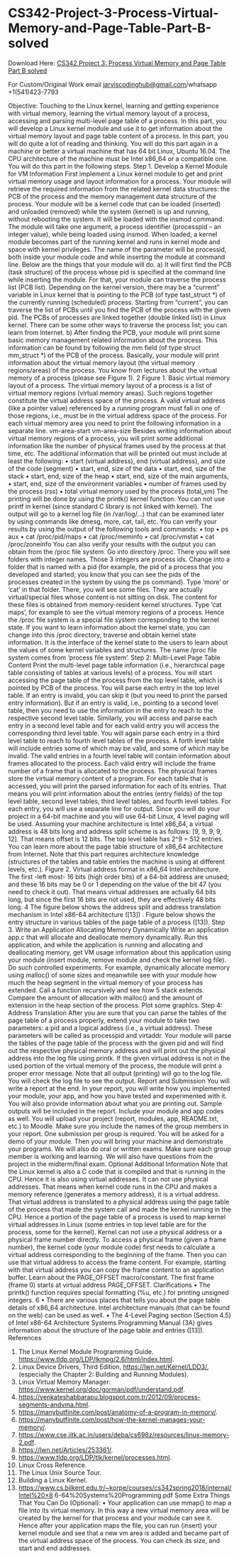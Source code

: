 # CS342-Project-3-Process-Virtual-Memory-and-Page-Table-Part-B-solved

Download Here: [CS342 Project 3: Process Virtual Memory and Page Table Part B solved](https://jarviscodinghub.com/assignment/project-3-process-virtual-memory-and-page-table-part-b-solution/)

For Custom/Original Work email jarviscodinghub@gmail.com/whatsapp +1(541)423-7793

Objective: Touching to the Linux kernel, learning and getting experience with virtual
memory, learning the virtual memory layout of a process, accessing and parsing
multi-level page table of a process.
In this part, you will develop a Linux kernel module and use it to get
information about the virtual memory layout and page table content of a process. In
this part, you will do quite a lot of reading and thinking. You will do this part again in
a machine or better a virtual machine that has 64 bit Linux, Ubuntu 16.04. The
CPU architecture of the machine must be Intel x86_64 or a compatible one. You
will do this part in the following steps.
Step 1. Develop a Kernel Module for VM Information
First implement a Linux kernel module to get and print virtual memory usage
and layout information for a process. Your module will retrieve the required
information from the related kernel data structures: the PCB of the process and the
memory management data structure of the process. Your module will be a kernel code
that can be loaded (inserted) and unloaded (removed) while the system (kernel) is up
and running, without rebooting the system. It will be loaded with the insmod
command. The module will take one argument, a process identifier (processpid –
an integer value), while being loaded using insmod. When loaded, a kernel module
becomes part of the running kernel and runs in kernel mode and space with kernel
privileges. The name of the parameter will be processid, both inside your module
code and while inserting the module at command line.
Below are the things that your module will do.
a) It will first find the PCB (task structure) of the process whose pid is
specified at the command line while inserting the module. For that, your module can
traverse the process list (PCB list). Depending on the kernel version, there may be a
“current” variable in Linux kernel that is pointing to the PCB (of type tast_struct *) of
the currently running (scheduled) process. Starting from “current”, you can traverse
the list of PCBs until you find the PCB of the process with the given pid. The PCBs
of processes are linked together (double linked list) in Linux kernel. There can be
some other ways to traverse the process list; you can learn from Internet.
b) After finding the PCB, your module will print some basic memory
management related information about the process. This information can be found by
following the mm field (of type struct mm_struct *) of the PCB of the process.
Basically, your module will print information about the virtual memory layout (the
virtual memory regions/areas) of the process. You know from lectures about the
virtual memory of a process (please see Figure 1).
2
Figure 1. Basic virtual memory layout of a process.
The virtual memory layout of a process is a list of virtual memory regions
(virtual memory areas). Such regions together constitute the virtual address space of
the process. A valid virtual address (like a pointer value) referenced by a running
program must fall in one of those regions, i.e., must be in the virtual address space of
the process. For each virtual memory area you need to print the following
information in a separate line.
vm-area-start vm-area-size
Besides writing information about virtual memory regions of a process, you
will print some additional information like the number of physical frames used by the
process at that time, etc. The additional information that will be printed out must
include at least the following:
• start (virtual address), end (virtual address), and size of the code (segment)
• start, end, size of the data
• start, end, size of the stack
• start, end, size of the heap
• start, end, size of the main arguments,
• start, end, size of the environment variables
• number of frames used by the process (rss)
• total virtual memory used by the process (total_vm)
The printing will be done by using the printk() kernel function. You can not
use printf in kernel (since standard C library is not linked with kernel). The output
will go to a kernel log file (in /var/log/…) that can be examined later by using
commands like dmesg, more, cat, tail, etc.
You can verify your results by using the output of the following tools and
commands:
• top
• ps aux
• cat /proc/pid/maps
• cat /proc/meminfo
• cat /proc/vmstat
• cat /proc/zoneinfo
You can also verify your results with the output you can obtain from the /proc file
system. Go into directory /proc. There you will see folders with integer names. Those
3
integers are process ids. Change into a folder that is named with a pid (for example,
the pid of a process that you developed and started; you know that you can see the
pids of the processes created in the system by using the ps command). Type ‘more’ or
‘cat’ in that folder. There, you will see some files. They are actually virtual/special
files whose content is not sitting on disk. The content for these files is obtained from
memory-resident kernel structures. Type ‘cat maps’, for example to see the virtual
memory regions of a process. Hence the /proc file system is a special file system
corresponding to the kernel state. If you want to learn information about the kernel
state, you can change into this /proc directory, traverse and obtain kernel state
information. It is the interface of the kernel state to the users to learn about the values
of some kernel variables and structures. The name /proc file system comes from
‘process file system’.
Step 2: Multi-Level Page Table Content
Print the multi-level page table information (i.e., hierarchical page table
consisting of tables at various levels) of a process. You will start accessing the page
table of the process from the top level table, which is pointed by PCB of the process.
You will parse each entry in the top level table. If an entry is invalid, you can skip it
(but you need to print the parsed entry information). But if an entry is valid, i.e.,
pointing to a second level table, then you need to use the information in the entry to
reach to the respective second level table. Similarly, you will access and parse each
entry in a second level table and for each valid entry you will access the
corresponding third level table. You will again parse each entry in a third level table
to reach to fourth level tables of the process. A forth level table will include entries
some of which may be valid, and some of which may be invalid. The valid entries in a
fourth level table will contain information about frames allocated to the process. Each
valid entry will include the frame number of a frame that is allocated to the process.
The physical frames store the virtual memory content of a program. For each
table that is accessed, you will print the parsed information for each of its entries.
That means you will print information about the entries (entry fields) of the top level
table, second level tables, third level tables, and fourth level tables. For each entry,
you will use a separate line for output.
Since you will do your project in a 64-bit machine and you will use 64-bit
Linux, 4 level paging will be used. Assuming your machine architecture is Intel
x86_64, a virtual address is 48 bits long and address split scheme is as follows: [9, 9,
9, 9, 12]. That means offset is 12 bits. The top level table has 2^9 = 512 entries. You
can learn more about the page table structure of x86_64 architecture from Internet.
Note that this part requires architecture knowledge (structures of the tables and table
entries the machine is using at different levels, etc.).
Figure 2. Virtual address format in x86_64 Intel architecture. The first -left
most- 16 bits (high order bits) of a 64-bit address are unused; and these 16 bits
may be 0 or 1 depending on the value of the bit 47 (you need to check it out).
That means virtual addresses are actually 64 bits long, but since the first 16
bits are not used, they are effectively 48 bits long.
4
The figure below shows the address split and address translation mechanism in Intel
x86-64 architecture ([13]) .
Figure below shows the entry structure in various tables of the page table of a process
([13]).
Step 3. Write an Application Allocating Memory Dynamically
Write an application app.c that will allocate and deallocate memory
dynamically. Run this application, and while the application is running and allocating
and deallocating memory, get VM usage information about this application using
your module (insert module, remove module and check the kernel log file). Do such
controlled experiments. For example, dynamically allocate memory using malloc() of
some sizes and meanwhile see with your module how much the heap segment in the
virtual memory of your process has extended. Call a function recursively and see how
5
stack extends. Compare the amount of allocation with malloc() and the amount of
extension in the heap section of the process. Plot some graphics.
Step 4: Address Translation
After you are sure that you can parse the tables of the page table of a process
properly, extend your module to take two parameters: a pid and a logical address (i.e.,
a virtual address). These parameters will be called as processpid and virtaddr.
Your module will parse the tables of the page table of the process with the given pid
and will find out the respective physical memory address and will print out the
physical address into the log file using printk. If the given virtual address is not in the
used portion of the virtual memory of the process, the module will print a proper
error message. Note that all output (printing) will go to the log file. You will check
the log file to see the output.
Report and Submission
You will write a report at the end. In your report, you will write how you
implemented your module, your app, and how you have tested and experimented with
it. You will also provide information about what you are printing out. Sample outputs
will be included in the report. Include your module and app codes as well.
You will upload your project (report, modules, app, README.txt, etc.) to
Moodle. Make sure you include the names of the group members in your report. One
submission per group is required.
You will be asked for a demo of your module. Then you will bring your
machine and demonstrate your programs. We will also do oral or written exams.
Make sure each group member is working and learning. We will also have questions
from the project in the midterm/final exam.
Optional Additional Information
Note that the Linux kernel is also a C code that is compiled and that is running
in the CPU. Hence it is also using virtual addresses. It can not use physical addresses.
That means when kernel code runs in the CPU and makes a memory reference
(generates a memory address), it is a virtual address. That virtual address is translated
to a physical address using the page table of the process that made the system call and
made the kernel running in the CPU. Hence a portion of the page table of a process is
used to map kernel virtual addresses in Linux (some entries in top level table are for
the process, some for the kernel).
Kernel can not use a physical address or a physical frame number directly. To
access a physical frame (given a frame number), the kernel code (your module code)
first needs to calculate a virtual address corresponding to the beginning of the frame.
Then you can use that virtual address to access the frame content. For example,
starting with that virtual address you can copy the frame content to an application
buffer.
Learn about the PAGE_OFFSET macro/constant. The first frame (frame 0)
starts at virtual address PAGE_OFFSET.
Clarifications
• The printk() function requires special formatting (%u, etc.) for printing unsigned
integers.
6
• There are various places that tells you about the page table details of x86_64
architecture. Intel architecture manuals (that can be found on the web) can be
used as well.
• The 4-Level Paging section (Section 4.5) of Intel x86-64 Architecture Systems
Programming Manual (3A) gives information about the structure of the page table
and entries ([13]).
References
1. The Linux Kernel Module Programming Guide.
https://www.tldp.org/LDP/lkmpg/2.6/html/index.html.
2. Linux Device Drivers, Third Edition, https://lwn.net/Kernel/LDD3/, (especially the
Chapter 2: Building and Running Modules).
3. Linux Virtual Memory Manager:
https://www.kernel.org/doc/gorman/pdf/understand.pdf.
4. https://venkateshabbarapu.blogspot.com.tr/2012/09/process-segments-andvma.html.
5. https://manybutfinite.com/post/anatomy-of-a-program-in-memory/.
6. https://manybutfinite.com/post/how-the-kernel-manages-your-memory/.
7. https://www.cse.iitk.ac.in/users/deba/cs698z/resources/linux-memory-2.pdf.
8. https://lwn.net/Articles/253361/.
9. https://www.tldp.org/LDP/tlk/kernel/processes.html.
10. Linux Cross Reference.
11. The Linux Unix Source Tour.
12. Building a Linux Kernel.
13. https://www.cs.bilkent.edu.tr/~korpe/courses/cs342spring2018/internal/Intel%20×8
6-64%20Systems%20Programming.pdf
Some Extra Things That You Can Do (Optional):
• Your application can use mmap() to map a file into its virtual memory. In this way
a new virtual memory area will be created by the kernel for that process and your
module can see it. Hence after your application maps the file, you can run
(insert) your kernel module and see that a new vm area is added and became part
of the virtual address space of the process. You can check its size, and start and
end addresses.


